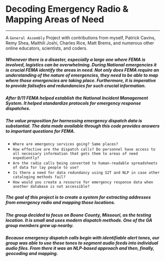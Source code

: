 # Decoding Emergency Radio & Mapping Areas of Need
---
A `General Assembly` Project with contributions from myself, Patrick Cavins, Remy Shea, Maithili Joshi, Charles Rice, Matt Brems, and numerous other online educators, scientists, and coders.

##### Whenever there is a disaster, especially a large one where FEMA is involved, logistics can be overwhelming. During National emergencies it is crucial FEMA identify the areas in need. Not only does FEMA require an understanding of the nature of emergencies, they need to be able to map where those emergencies are taking place. Furthermore, it is imperative to provide failsafes and redundancies for such crucial information.

##### After 9/11 FEMA helped establish the National Incident Management System. It helped standardize protocols for emergency response dispatches.

##### The value proposition for harnessing emergency dispatch data is substantial. The data made available through this code provides answers to important questions for FEMA.

- `Where are emergency services going? Same places?`
- `How effective are the dispatch calls? Do personnel have access to all necessary information that gets them to areas of need expediently?`
- `Are the radio calls being converted to human-readable spreadsheets of data for lay people to use?`
- `Is there a need for data redundancy using S2T and NLP in case other cataloging methods fail?`
- `How would you create a resource for emergency response data when another database is not accessible?`

##### The goal of this project is to create a system for extracting addresses from emergency radio and mapping those locations. 

##### The group decided to focus on Boone County, Missouri, as the testing location. It is small and uses modern dispatch methods. One of the GA group members grew up nearby.

##### Because emergency dispatch calls begin with identifiable alert tones, our group was able to use those tones to segment audio feeds into individual audio files. From there it was an NLP-based approach and then, finally, geocoding and mapping.